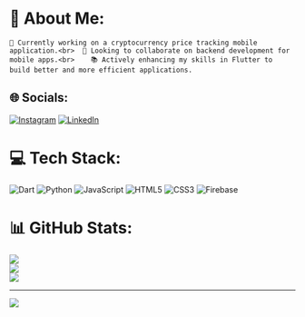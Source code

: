 # 💫 About Me:
	🚀 Currently working on a cryptocurrency price tracking mobile application.<br>	🤝 Looking to collaborate on backend development for mobile apps.<br>	📚 Actively enhancing my skills in Flutter to build better and more efficient applications.


## 🌐 Socials:
[![Instagram](https://img.shields.io/badge/Instagram-%23E4405F.svg?logo=Instagram&logoColor=white)](https://instagram.com/DeveMoon) [![LinkedIn](https://img.shields.io/badge/LinkedIn-%230077B5.svg?logo=linkedin&logoColor=white)](https://linkedin.com/in/DeveMoon) 

# 💻 Tech Stack:
![Dart](https://img.shields.io/badge/dart-%230175C2.svg?style=for-the-badge&logo=dart&logoColor=white) ![Python](https://img.shields.io/badge/python-3670A0?style=for-the-badge&logo=python&logoColor=ffdd54) ![JavaScript](https://img.shields.io/badge/javascript-%23323330.svg?style=for-the-badge&logo=javascript&logoColor=%23F7DF1E) ![HTML5](https://img.shields.io/badge/html5-%23E34F26.svg?style=for-the-badge&logo=html5&logoColor=white) ![CSS3](https://img.shields.io/badge/css3-%231572B6.svg?style=for-the-badge&logo=css3&logoColor=white) ![Firebase](https://img.shields.io/badge/firebase-%23039BE5.svg?style=for-the-badge&logo=firebase)
# 📊 GitHub Stats:
![](https://github-readme-stats.vercel.app/api?username=AbdollahRasti&theme=dark&hide_border=false&include_all_commits=false&count_private=false)<br/>
![](https://github-readme-streak-stats.herokuapp.com/?user=AbdollahRasti&theme=dark&hide_border=false)<br/>
![](https://github-readme-stats.vercel.app/api/top-langs/?username=AbdollahRasti&theme=dark&hide_border=false&include_all_commits=false&count_private=false&layout=compact)

---
[![](https://visitcount.itsvg.in/api?id=AbdollahRasti&icon=0&color=0)](https://visitcount.itsvg.in)

<!-- Proudly created with GPRM ( https://gprm.itsvg.in ) -->
